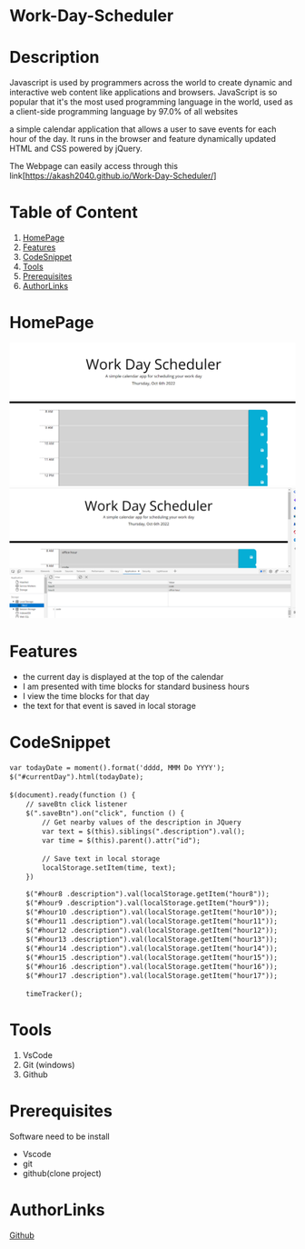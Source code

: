 # Work-Day-Scheduler

# Description

Javascript is used by programmers across the world to create dynamic and interactive web content like applications and browsers. JavaScript is so popular that it's the most used programming language in the world, used as a client-side programming language by 97.0% of all websites

a simple calendar application that allows a user to save events for each hour of the day. It runs in the browser and feature dynamically updated HTML and CSS powered by jQuery.

The Webpage can easily access through this link[https://akash2040.github.io/Work-Day-Scheduler/]

# Table of Content

1. [HomePage](#homepage)
2. [Features](#features)
3. [CodeSnippet](#codesnippet)
4. [Tools](#tools)
5. [Prerequisites](#prerequisites)
6. [AuthorLinks](#authorlinks)

# HomePage

![pic](./assets/image/11.PNG)
![pic](./assets/image/22.PNG)

# Features

- the current day is displayed at the top of the calendar
- I am presented with time blocks for standard business hours
- I view the time blocks for that day
- the text for that event is saved in local storage

# CodeSnippet

```Display today's day and date
var todayDate = moment().format('dddd, MMM Do YYYY');
$("#currentDay").html(todayDate);

$(document).ready(function () {
    // saveBtn click listener
    $(".saveBtn").on("click", function () {
        // Get nearby values of the description in JQuery
        var text = $(this).siblings(".description").val();
        var time = $(this).parent().attr("id");

        // Save text in local storage
        localStorage.setItem(time, text);
    })

```

```Get item from local storage if any
    $("#hour8 .description").val(localStorage.getItem("hour8"));
    $("#hour9 .description").val(localStorage.getItem("hour9"));
    $("#hour10 .description").val(localStorage.getItem("hour10"));
    $("#hour11 .description").val(localStorage.getItem("hour11"));
    $("#hour12 .description").val(localStorage.getItem("hour12"));
    $("#hour13 .description").val(localStorage.getItem("hour13"));
    $("#hour14 .description").val(localStorage.getItem("hour14"));
    $("#hour15 .description").val(localStorage.getItem("hour15"));
    $("#hour16 .description").val(localStorage.getItem("hour16"));
    $("#hour17 .description").val(localStorage.getItem("hour17"));

    timeTracker();
```

# Tools

1. VsCode
2. Git (windows)
3. Github

# Prerequisites

Software need to be install

- Vscode
- git
- github(clone project)

# AuthorLinks

[Github](https://github.com/akash2040/Work-Day-Scheduler)
